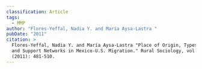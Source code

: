 ```yaml
---
classification: Article
tags:
  - MMP
author: "Flores-Yeffal, Nadia Y. and María Aysa-Lastra "
pubDate: "2011"
citation: >
  Flores-Yeffal, Nadia Y. and María Aysa-Lastra "Place of Origin, Types of Ties,
  and Support Networks in Mexico-U.S. Migration." Rural Sociology, vol. 76 no. 4
  (2011): 481-510.
---
```

